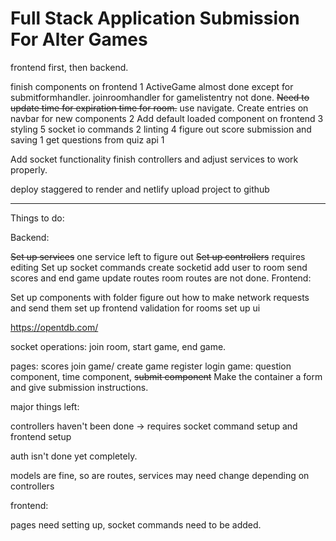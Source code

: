 # Full Stack Application Submission For Alter Games

frontend first, then backend.

finish components on frontend 1
    ActiveGame almost done except for submitformhandler.
    joinroomhandler for gamelistentry not done.
    ~~Need to update time for expiration time for room.~~
    use navigate.
Create entries on navbar for new components 2
Add default loaded component on frontend 3
styling 5
socket io commands 2
linting 4
figure out score submission and saving 1
get questions from quiz api 1

Add socket functionality
finish controllers and adjust services to work properly.

deploy staggered to render and netlify
upload project to github

---

Things to do:

Backend:

~~Set up services~~ one service left to figure out
~~Set up controllers~~ requires editing
Set up socket commands
    create socketid
    add user to room
    send scores and end game
update routes
    room routes are not done.
Frontend:

Set up components with folder
figure out how to make network requests and send them
set up frontend validation for rooms
set up ui

https://opentdb.com/

socket operations: 
join room,
start game,
end game.

pages:
scores
join game/ create game
register
login
game: question component, time component, ~~submit component~~ Make the container a form and give submission instructions.

major things left:

controllers haven't been done -> requires socket command setup and frontend setup

auth isn't done yet completely.

models are fine, so are routes, services may need change depending on controllers

frontend:

pages need setting up, socket commands need to be added.